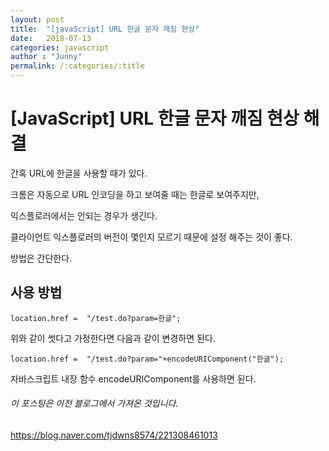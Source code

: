 ```yaml
---
layout: post
title:  "[javaScript] URL 한글 문자 깨짐 현상"
date:   2018-07-13
categories: javascript
author : "Junny"
permalink: /:categories/:title
---
```

# [JavaScript] URL 한글 문자 깨짐 현상 해결

간혹 URL에 한글을 사용할 때가 있다.  

크롬은 자동으로 URL 인코딩을 하고 보여줄 때는 한글로 보여주지만,  

익스플로러에서는 안되는 경우가 생긴다.  

클라이언트 익스플로러의 버전이 몇인지 모르기 때문에 설정 해주는 것이 좋다.  

  
방법은 간단한다.
## 사용 방법
~~~
location.href =  "/test.do?param=한글";
~~~
위와 같이 썻다고 가정한다면 다음과 같이 변경하면 된다.

~~~
location.href =  "/test.do?param="+encodeURIComponent("한글");
~~~
자바스크립트 내장 함수 encodeURIComponent를 사용하면 된다.

###### 이 포스팅은 이전 블로그에서 가져온 것입니다.
<a href="https://blog.naver.com/tjdwns8574/221308461013">https://blog.naver.com/tjdwns8574/221308461013</a>